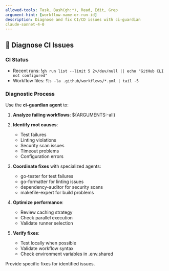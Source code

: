 ```yaml
---
allowed-tools: Task, Bash(gh:*), Read, Edit, Grep
argument-hint: [workflow-name-or-run-id]
description: Diagnose and fix CI/CD issues with ci-guardian
claude-sonnet-4-0
---
```


## 🔧 Diagnose CI Issues

### CI Status
- Recent runs: !`gh run list --limit 5 2>/dev/null || echo "GitHub CLI not configured"`
- Workflow files: !`ls -la .github/workflows/*.yml | tail -5`

### Diagnostic Process

Use the **ci-guardian agent** to:

1. **Analyze failing workflows**: ${ARGUMENTS:-all}
2. **Identify root causes**:
   - Test failures
   - Linting violations
   - Security scan issues
   - Timeout problems
   - Configuration errors

3. **Coordinate fixes** with specialized agents:
   - go-tester for test failures
   - go-formatter for linting issues
   - dependency-auditor for security scans
   - makefile-expert for build problems

4. **Optimize performance**:
   - Review caching strategy
   - Check parallel execution
   - Validate runner selection

5. **Verify fixes**:
   - Test locally when possible
   - Validate workflow syntax
   - Check environment variables in .env.shared

Provide specific fixes for identified issues.
